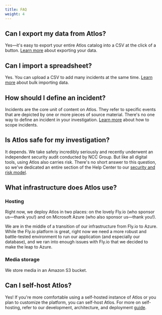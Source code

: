 ```yaml
---
title: FAQ
weight: 4
---
```


## Can I export my data from Atlos?
Yes—it's easy to export your entire Atlos catalog into a CSV at the click of a button. [Learn more](/investigations/import-and-export-data/#how-to-export-data) about exporting your data.

## Can I import a spreadsheet?
Yes. You can upload a CSV to add many incidents at the same time. [Learn more](/investigations/import-and-export-data/#how-to-import-data) about bulk importing data.  

## How should I define an incident? 
Incidents are the core unit of content on Atlos. They refer to specific events that are depicted by one or more pieces of source material. There's no one way to define an incident in your investigation. [Learn more](/incidents/incidents/#incidents-are-the-atoms-of-atlos) about how to scope incidents. 

## Is Atlos safe for my investigation?
It depends. We take safety incredibly seriously and recently underwent an independent security audit conducted by NCC Group. But like all digital tools, using Atlos also carries risk. There's no short answer to this question, so we've dedicated an entire section of the Help Center to our [security and risk model](/safety-and-security/risk-model/). 

## What infrastructure does Atlos use? 
### Hosting
Right now, we deploy Atlos in two places: on the lovely Fly.io (who sponsor us—thank you!) and on Microsoft Azure (who also sponsor us—thank you!).

We are in the middle of a transition of our infrastructure from Fly.io to Azure. While the Fly.io platform is great, right now we need a more robust and battle-tested environment to run our application (and especially our database), and we ran into enough issues with Fly.io that we decided to make the leap to Azure.

### Media storage
We store media in an Amazon S3 bucket. 

## Can I self-host Atlos?
Yes! If you're more comfortable using a self-hosted instance of Atlos or you plan to customize the platform, you can self-host Atlos. For more on self-hosting, refer to our development, architecture, and deployment [guide](https://github.com/atlosdotorg/atlos/blob/main/platform/README.md).








